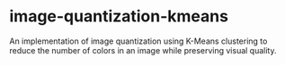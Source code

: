 # image-quantization-kmeans
An implementation of image quantization using K-Means clustering to reduce the number of colors in an image while preserving visual quality.

